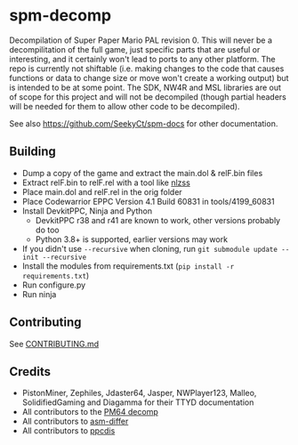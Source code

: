 # spm-decomp

Decompilation of Super Paper Mario PAL revision 0. This will never be a decompilitation of the full game, just specific parts that are useful or interesting, and it certainly won't lead to ports to any other platform. The repo is currently not shiftable (i.e. making changes to the code that causes functions or data to change size or move won't create a working output) but is intended to be at some point. The SDK, NW4R and MSL libraries are out of scope for this project and will not be decompiled (though partial headers will be needed for them to allow other code to be decompiled).

See also https://github.com/SeekyCt/spm-docs for other documentation.

## Building
- Dump a copy of the game and extract the main.dol & relF.bin files
- Extract relF.bin to relF.rel with a tool like [nlzss](https://github.com/magical/nlzss)
- Place main.dol and relF.rel in the orig folder
- Place Codewarrior EPPC Version 4.1 Build 60831 in tools/4199_60831
- Install DevkitPPC, Ninja and Python
    - DevkitPPC r38 and r41 are known to work, other versions probably do too
    - Python 3.8+ is supported, earlier versions may work
- If you didn't use `--recursive` when cloning, run `git submodule update --init --recursive`
- Install the modules from requirements.txt (`pip install -r requirements.txt`)
- Run configure.py
- Run ninja

## Contributing
See [CONTRIBUTING.md](TODO)

## Credits
- PistonMiner, Zephiles, Jdaster64, Jasper, NWPlayer123, Malleo, SolidifiedGaming and Diagamma for their TTYD documentation
- All contributors to the [PM64 decomp](https://github.com/ethteck/papermario)
- All contributors to [asm-differ](https://github.com/simonlindholm/asm-differ)
- All contributors to [ppcdis](https://github.com/SeekyCt/ppcdis/)
